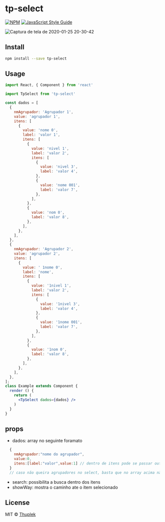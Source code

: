 # tp-select

>

[![NPM](https://img.shields.io/npm/v/tp-select.svg)](https://www.npmjs.com/package/tp-select) [![JavaScript Style Guide](https://img.shields.io/badge/code_style-standard-brightgreen.svg)](https://standardjs.com)

![Captura de tela de 2020-01-25 20-30-42](https://user-images.githubusercontent.com/44972192/73128686-dd225f00-3fb1-11ea-8d1d-b6bd5e31d438.png)


## Install

```bash
npm install --save tp-select
```

## Usage

```jsx
import React, { Component } from 'react'

import TpSelect from 'tp-select'

const dados = [
  {
    nmAgrupador: 'Agrupador 1',
    value: 'agrupador 1',
    itens: [
      {
        value: 'nome 0',
        label: 'valor 1',
        itens: [
          {
            value: 'nivel 1',
            label: 'valor 2',
            itens: [
              {
                value: 'nivel 3',
                label: 'valor 4',
              },
              {
                value: 'nome 001',
                label: 'valor 7',
              },
            ],
          },
          {
            value: 'nom 0',
            label: 'valor 8',
          },
        ],
      },
    ],
  },
  {
    nmAgrupador: 'Agrupador 2',
    value: 'agrupador 2',
    itens: [
      {
        value: ' 1nome 0',
        label: 'nome',
        itens: [
          {
            value: '1nivel 1',
            label: 'valor 2',
            itens: [
              {
                value: '1nivel 3',
                label: 'valor 4',
              },
              {
                value: '1nome 001',
                label: 'valor 7',
              },
            ],
          },
          {
            value: '1nom 0',
            label: 'valor 8',
          },
        ],
      },
    ],
  },
];
class Example extends Component {
  render () {
    return (
      <TpSelect dados={dados} />
    )
  }
}

```

## props
  * dados: array no  seguinte foramato
```jsx
  {
    nmAgrupador:"nome do agrupador",
    value:0,
    itens:[label:"valor",value:1] // dentro de itens pode se passar outro campo itens, e dentro dele outro e assim quantas vezes desejar.
  }
  // caso não queira agrupadores no select, basta que no array acima não exista o campo nmAgrupador
```
 * search: possibilita a busca dentro dos itens
 * showWay: mostra o caminho ate o item selecionado

## License

MIT © [Thuplek](https://github.com/Thuplek)
